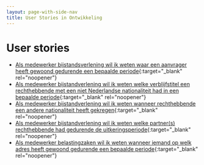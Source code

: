 ```yaml
---
layout: page-with-side-nav
title: User Stories in Ontwikkeling
---
```


# User stories

- [Als medewerker bijstandsverlening wil ik weten waar een aanvrager heeft gewoond gedurende een bepaalde periode](https://github.com/VNG-Realisatie/Haal-Centraal-BRP-historie-bevragen/issues/43){:target="_blank" rel="noopener"}
- [Als medewerker bijstandverlening wil ik weten welke verblijfstitel een rechthebbende met een niet Nederlandse nationaliteit had in een bepaalde periode](https://github.com/VNG-Realisatie/Haal-Centraal-BRP-historie-bevragen/issues/42){:target="_blank" rel="noopener"}
- [Als medewerker bijstandverlening wil ik weten wanneer rechthebbende een andere nationaliteit heeft gekregen](https://github.com/VNG-Realisatie/Haal-Centraal-BRP-historie-bevragen/issues/41){:target="_blank" rel="noopener"}
- [Als medewerker bijstandverlening wil ik weten welke partner(s) rechthebbende had gedurende de uitkeringsperiode](https://github.com/VNG-Realisatie/Haal-Centraal-BRP-historie-bevragen/issues/40){:target="_blank" rel="noopener"}
- [Als medewerker belastingzaken wil ik weten wanneer iemand op welk adres heeft gewoond gedurende een bepaalde periode](https://github.com/VNG-Realisatie/Haal-Centraal-BRP-historie-bevragen/issues/30){:target="_blank" rel="noopener"}

